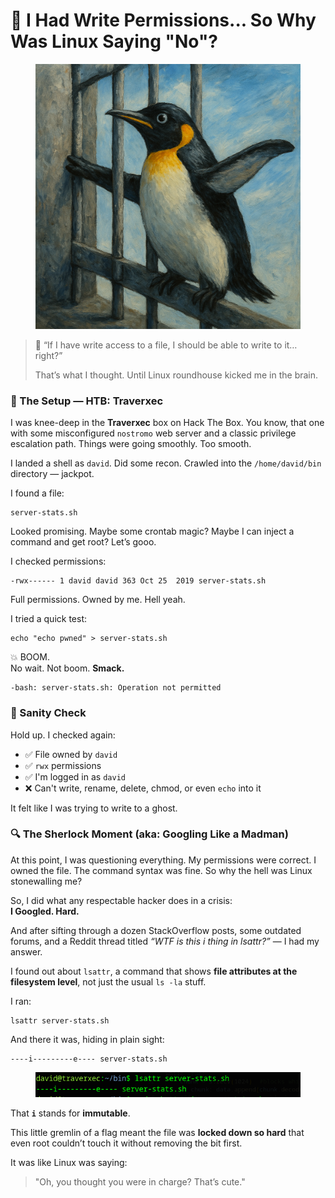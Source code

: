# 😤 I Had Write Permissions... So Why Was Linux Saying "No"?

<figure><img src="../.gitbook/assets/ChatGPT Image Jun 6, 2025, 11_30_05 PM.png" alt=""><figcaption></figcaption></figure>

> 🧠 “If I have write access to a file, I should be able to write to it… right?”
>
> That’s what I thought. Until Linux roundhouse kicked me in the brain.

### 🎯 The Setup — HTB: Traverxec

I was knee-deep in the **Traverxec** box on Hack The Box. You know, that one with some misconfigured `nostromo` web server and a classic privilege escalation path. Things were going smoothly. Too smooth.

I landed a shell as `david`. Did some recon. Crawled into the `/home/david/bin` directory — jackpot.

I found a file:

```
server-stats.sh
```

Looked promising. Maybe some crontab magic? Maybe I can inject a command and get root? Let’s gooo.

I checked permissions:

```
-rwx------ 1 david david 363 Oct 25  2019 server-stats.sh
```

Full permissions. Owned by me. Hell yeah.

I tried a quick test:

```
echo "echo pwned" > server-stats.sh
```

💥 BOOM.\
No wait. Not boom. **Smack.**

```
-bash: server-stats.sh: Operation not permitted
```

### 🧪 Sanity Check

Hold up. I checked again:

* ✅ File owned by `david`
* ✅ `rwx` permissions
* ✅ I'm logged in as `david`
* ❌ Can't write, rename, delete, chmod, or even `echo` into it

It felt like I was trying to write to a ghost.

### 🔍 The Sherlock Moment (aka: Googling Like a Madman)

At this point, I was questioning everything. My permissions were correct. I owned the file. The command syntax was fine. So why the hell was Linux stonewalling me?

So, I did what any respectable hacker does in a crisis:\
**I Googled. Hard.**

And after sifting through a dozen StackOverflow posts, some outdated forums, and a Reddit thread titled _“WTF is this i thing in lsattr?”_ — I had my answer.

I found out about `lsattr`, a command that shows **file attributes at the filesystem level**, not just the usual `ls -la` stuff.

I ran:

```
lsattr server-stats.sh
```

And there it was, hiding in plain sight:

```
----i---------e---- server-stats.sh
```

<figure><img src="../.gitbook/assets/image (1).png" alt=""><figcaption></figcaption></figure>

That **`i`** stands for **immutable**.

This little gremlin of a flag meant the file was **locked down so hard** that even root couldn’t touch it without removing the bit first.

It was like Linux was saying:

> "Oh, you thought you were in charge? That’s cute."
